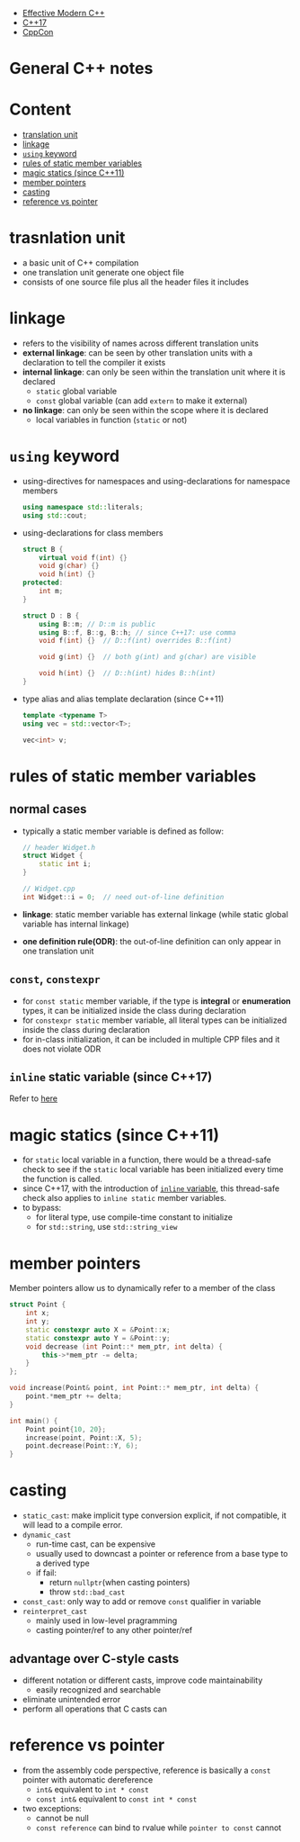 - [Effective Modern C++](./effective-modern-c%2B%2B/effective-modern-cpp.md)
- [C++17](./c%2B%2B17/cpp17.md)
- [CppCon](./cppcon/README.md)

# General C++ notes

# Content
- [translation unit](#trasnlation-unit)
- [linkage](#linkage)
- [`using` keyword](#using-keyword)
- [rules of static member variables](#rules-of-static-member-variables)
- [magic statics (since C++11)](#magic-statics-since-c11)
- [member pointers](#member-pointers)
- [casting](#casting)
- [reference vs pointer]()

# trasnlation unit
- a basic unit of C++ compilation
- one translation unit generate one object file
- consists of one source file plus all the header files it includes

# linkage
- refers to the visibility of names across different translation units
- __external linkage__: can be seen by other translation units with a declaration to tell the compiler it exists
- __internal linkage__: can only be seen within the translation unit where it is declared
    - `static` global variable
    - `const` global variable (can add `extern` to make it external)
- __no linkage__: can only be seen within the scope where it is declared
    - local variables in function (`static` or not)

# `using` keyword
- using-directives for namespaces and using-declarations for namespace members
    ```cpp
    using namespace std::literals;
    using std::cout;
    ```
- using-declarations for class members
    ```cpp
    struct B {
        virtual void f(int) {}
        void g(char) {}
        void h(int) {}
    protected:
        int m;
    }

    struct D : B {
        using B::m; // D::m is public
        using B::f, B::g, B::h; // since C++17: use comma
        void f(int) {}  // D::f(int) overrides B::f(int)

        void g(int) {}  // both g(int) and g(char) are visible

        void h(int) {}  // D::h(int) hides B::h(int)
    }
    ```
- type alias and alias template declaration (since C++11)
    ```cpp
    template <typename T>
    using vec = std::vector<T>;

    vec<int> v;
    ```

# rules of static member variables

## normal cases
- typically a static member variable is defined as follow:
    ```cpp
    // header Widget.h
    struct Widget {
        static int i;
    }
    ```

    ```cpp
    // Widget.cpp
    int Widget::i = 0;  // need out-of-line definition
    ```
- __linkage__: static member variable has external linkage (while static global variable has internal linkage)
- __one definition rule(ODR)__: the out-of-line definition can only appear in one translation unit

## `const`, `constexpr`
- for `const static` member variable, if the type is __integral__ or __enumeration__ types, it can be initialized inside the class during declaration
- for `constexpr static` member variable, all literal types can be initialized inside the class during declaration
- for in-class initialization, it can be included in multiple CPP files and it does not violate ODR

## `inline` static variable (since C++17)
Refer to [here](./c%2B%2B17/cpp17.md#chapter-3-inline-variables)


# magic statics (since C++11)
- for `static` local variable in a function, there would be a thread-safe check to see if the `static` local variable has been initialized every time the function is called.
- since C++17, with the introduction of [`inline` variable](./c%2B%2B17/cpp17.md#chapter-3-inline-variables), this thread-safe check also applies to `inline static` member variables.
- to bypass:
    - for literal type, use compile-time constant to initialize
    - for `std::string`, use `std::string_view`

# member pointers

Member pointers allow us to dynamically refer to a member of the class
```cpp
struct Point {
    int x;
    int y;
    static constexpr auto X = &Point::x;
    static constexpr auto Y = &Point::y;
    void decrease (int Point::* mem_ptr, int delta) {
        this->*mem_ptr -= delta;
    }
};

void increase(Point& point, int Point::* mem_ptr, int delta) {
    point.*mem_ptr += delta;
}

int main() {
    Point point{10, 20};
    increase(point, Point::X, 5);
    point.decrease(Point::Y, 6);
}
```

# casting

- `static_cast`: make implicit type conversion explicit, if not compatible, it will lead to a compile error.
- `dynamic_cast`
    - run-time cast, can be expensive
    - usually used to downcast a pointer or reference from a base type to a derived type
    - if fail:
        - return `nullptr`(when casting pointers)
        - throw `std::bad_cast`
- `const_cast`: only way to add or remove `const` qualifier in variable
- `reinterpret_cast`
    - mainly used in low-level pragramming
    - casting pointer/ref to any other pointer/ref

## advantage over C-style casts
- different notation or different casts, improve code maintainability
    - easily recognized and searchable
- eliminate unintended error
- perform all operations that C casts can

# reference vs pointer

- from the assembly code perspective, reference is basically a `const` pointer with automatic dereference
    - `int&` equivalent to `int * const`
    - `const int&` equivalent to `const int * const`
- two exceptions:
    - cannot be null
    - `const reference` can bind to rvalue while `pointer to const` cannot